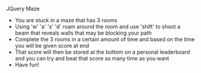 JQuery Maze
- You are stuck in a maze that has 3 rooms
- Using 'w' 'a' 's' 'd' roam around the room and use 'shift' to shoot a beam that reveals walls that may be blocking your path
- Complete the 3 rooms in a certain amount of time and based on the time you will be given score at end
- That score will then be stored at the bottom on a personal leaderboard and you can try and beat that score as many time as you want
- Have fun!
